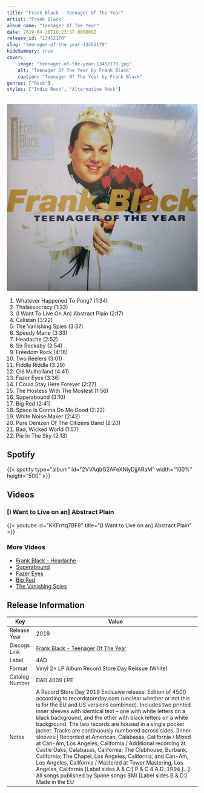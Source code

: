 ```yaml
---
title: "Frank Black - Teenager Of The Year"
artist: "Frank Black"
album_name: "Teenager Of The Year"
date: 2019-04-16T16:23:57.000000Z
release_id: "13452170"
slug: "teenager-of-the-year-13452170"
hideSummary: true
cover:
    image: "teenager-of-the-year-13452170.jpg"
    alt: "Teenager Of The Year by Frank Black"
    caption: "Teenager Of The Year by Frank Black"
genres: ["Rock"]
styles: ["Indie Rock", "Alternative Rock"]
---
```


![Teenager Of The Year by Frank Black](teenager-of-the-year-13452170.jpg)

<!-- section break -->

1. Whatever Happened To Pong? (1:34)
2. Thalassocracy (1:33)
3. (I Want To Live On An) Abstract Plain (2:17)
4. Calistan (3:22)
5. The Vanishing Spies (3:37)
6. Speedy Marie (3:33)
7. Headache (2:52)
8. Sir Rockaby (2:54)
9. Freedom Rock (4:16)
10. Two Reelers (3:01)
11. Fiddle Riddle (3:29)
12. Olé Mulholland (4:41)
13. Fazer Eyes (3:36)
14. I Could Stay Here Forever (2:27)
15. The Hostess With The Mostest (1:56)
16. Superabound (3:10)
17. Big Red (2:41)
18. Space Is Gonna Do Me Good (2:22)
19. White Noise Maker (2:42)
20. Pure Denizen Of The Citizens Band (2:20)
21. Bad, Wicked World (1:57)
22. Pie In The Sky (2:13)

<!-- section break -->


## Spotify
{{< spotify type="album" id="2VVAqbG2AFeXNiyDjjARaM" width="100%" height="500" >}}



## Videos
### [I Want to Live on an] Abstract Plain
{{< youtube id="KKFrrtq7BF8" title="[I Want to Live on an] Abstract Plain" >}}<br>

### More Videos

- [Frank Black - Headache](https://www.youtube.com/watch?v=ytQhL0-3FtM)
- [Superabound](https://www.youtube.com/watch?v=IFx4FGUyPBc)
- [Fazer Eyes](https://www.youtube.com/watch?v=l_e_UKFGpUQ)
- [Big Red](https://www.youtube.com/watch?v=lX2n3XiSNm8)
- [The Vanishing Spies](https://www.youtube.com/watch?v=GjxV0lX5nmQ)


## Release Information
|  Key           | Value                                                |
| ---------------| ---------------------------------------------------- |
| Release Year   | 2019                                   |
| Discogs Link   | [Frank Black - Teenager Of The Year](https://www.discogs.com/release/13452170-Frank-Black-Teenager-Of-The-Year) |
| Label          | 4AD |
| Format         | Vinyl 2× LP Album Record Store Day Reissue (White) |
| Catalog Number | DAD 4009 LPE |
| Notes | A Record Store Day 2019 Exclusive release. Edition of 4500 according to recordstoreday.com (unclear whether or not this is for the EU and US versions combined). Includes two printed inner sleeves with identical text – one with white letters on a black background, and the other with black letters on a white background. The two records are housed in a single pocket jacket. Tracks are continuously numbered across sides.  [Inner sleeves:] Recorded at American, Calabasas, California / Mixed at Can-Am, Los Angeles, California / Additional recording at Castle Oaks, Calabasas, California; The Clubhouse, Burbank, California; The Chapel, Los Angeles, California; and Can-Am, Los Angeles, California / Mastered at Tower Mastering, Los Angeles, California  [Label sides A & C:] P & C 4.A.D. 1994 [...] All songs published by Spime songs BMI  [Label sides B & D:] Made in the EU |
